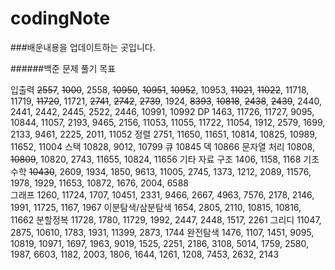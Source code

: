 # codingNote

###배운내용을 업데이트하는 곳입니다.

######백준 문제 풀기 목표

입출력 
~~2557~~, ~~1000~~, 2558, ~~10950~~, ~~10951~~, ~~10952~~, 10953, ~~11021~~, ~~11022~~, 11718, 11719, ~~11720~~, 11721, ~~2741~~, ~~2742~~, ~~2739~~, 1924, ~~8393~~, ~~10818~~, ~~2438~~, ~~2439~~, 2440, 2441, 2442, 2445, 2522, 2446, 10991, 10992
DP
1463, 11726, 11727, 9095, 10844, 11057, 2193, 9465, 2156, 11053, 11055, 11722, 11054, 1912, 2579, 1699, 2133, 9461, 2225, 2011, 11052
정렬
2751, 11650, 11651, 10814, 10825, 10989, 11652, 11004
스택 
10828, 9012, 10799
큐
10845
덱
10866
문자열 처리
10808, ~~10809~~, 10820, 2743, 11655, 10824, 11656
기타 자료 구조
1406, 1158, 1168
기초 수학
~~10430~~, 2609, 1934, 1850, 9613, 11005, 2745, 1373, 1212, 2089, 11576, 1978, 1929, 11653, 10872, 1676, 2004, 6588  
그래프
1260, 11724, 1707, 10451, 2331, 9466, 2667, 4963, 7576, 2178, 2146, 1991, 11725, 1167, 1967
이분탐색/삼분탐색
1654, 2805, 2110, 10815, 10816, 11662
분할정복
11728, 1780, 11729, 1992, 2447, 2448, 1517, 2261
그리디
11047, 2875, 10610, 1783, 1931, 11399, 2873, 1744 
완전탐색
1476, 1107, 1451, 9095, 10819, 10971, 1697, 1963, 9019, 1525, 2251, 2186, 3108, 5014, 1759, 2580, 1987, 6603, 1182, 2003, 1806, 1644, 1261, 1208, 7453, 2632, 2143
